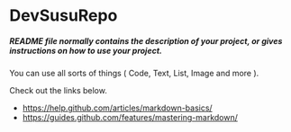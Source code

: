 DevSusuRepo
===========
##### README file normally contains the description of your project, or gives instructions on how to use your project.

You can use all sorts of things ( Code, Text, List, Image and more ).

Check out the links below.
* https://help.github.com/articles/markdown-basics/
* https://guides.github.com/features/mastering-markdown/
